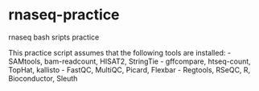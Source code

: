 # rnaseq-practice
rnaseq bash sripts practice


This practice script assumes that the following tools are installed:
    - SAMtools, bam-readcount, HISAT2, StringTie
    - gffcompare, htseq-count, TopHat, kallisto
    - FastQC, MultiQC, Picard, Flexbar
    - Regtools, RSeQC, R, Bioconductor, Sleuth
